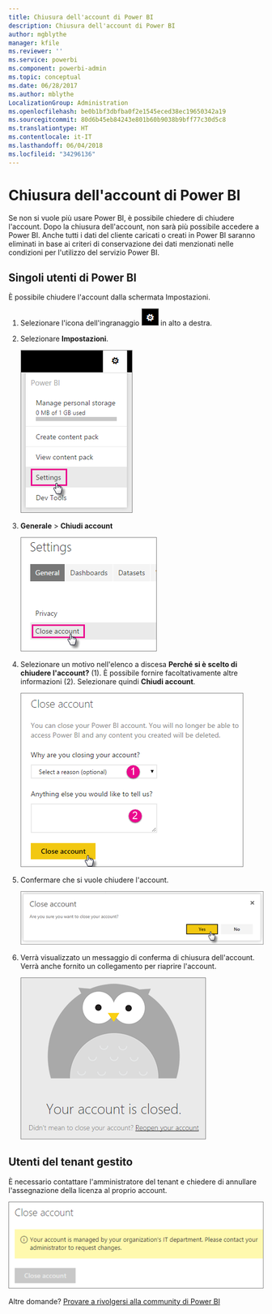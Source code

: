 ```yaml
---
title: Chiusura dell'account di Power BI
description: Chiusura dell'account di Power BI
author: mgblythe
manager: kfile
ms.reviewer: ''
ms.service: powerbi
ms.component: powerbi-admin
ms.topic: conceptual
ms.date: 06/28/2017
ms.author: mblythe
LocalizationGroup: Administration
ms.openlocfilehash: be0b1bf3dbfba0f2e1545eced38ec19650342a19
ms.sourcegitcommit: 80d6b45eb84243e801b60b9038b9bff77c30d5c8
ms.translationtype: HT
ms.contentlocale: it-IT
ms.lasthandoff: 06/04/2018
ms.locfileid: "34296136"
---
```

# <a name="closing-your-power-bi-account"></a>Chiusura dell'account di Power BI
Se non si vuole più usare Power BI, è possibile chiedere di chiudere l'account.  Dopo la chiusura dell'account, non sarà più possibile accedere a Power BI.  Anche tutti i dati del cliente caricati o creati in Power BI saranno eliminati in base ai criteri di conservazione dei dati menzionati nelle condizioni per l'utilizzo del servizio Power BI.

## <a name="individual-power-bi-users"></a>Singoli utenti di Power BI
È possibile chiudere l'account dalla schermata Impostazioni.

1. Selezionare l'icona dell'ingranaggio ![](media/service-admin-closing-your-account/gear.png) in alto a destra.
2. Selezionare **Impostazioni**.
   
    ![](media/service-admin-closing-your-account/closeaccount-settings.png)
3. **Generale** > **Chiudi account**
   
    ![](media/service-admin-closing-your-account/closeaccount-settings2.png)
4. Selezionare un motivo nell'elenco a discesa **Perché si è scelto di chiudere l'account?** (1).  È possibile fornire facoltativamente altre informazioni (2). Selezionare quindi **Chiudi account**.
   
    ![](media/service-admin-closing-your-account/closeaccount-settings3.png)
5. Confermare che si vuole chiudere l'account.
   
    ![](media/service-admin-closing-your-account/closeaccount-settings4.png)
6. Verrà visualizzato un messaggio di conferma di chiusura dell'account. Verrà anche fornito un collegamento per riaprire l'account.
   
    ![](media/service-admin-closing-your-account/closeaccount-settings5.png)

## <a name="managed-tenant-users"></a>Utenti del tenant gestito
È necessario contattare l'amministratore del tenant e chiedere di annullare l'assegnazione della licenza al proprio account.

![](media/service-admin-closing-your-account/closeaccountmanaged.png)

Altre domande? [Provare a rivolgersi alla community di Power BI](http://community.powerbi.com/)

